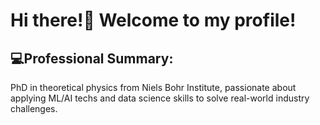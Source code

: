 # Hi there!👋 Welcome to my profile! 

## 💻**Professional Summary:**
PhD in theoretical physics from Niels Bohr Institute, passionate about applying ML/AI techs and data science skills to solve real-world industry challenges.
